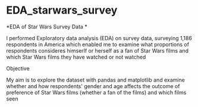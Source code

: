 # EDA_starwars_survey

*EDA of Star Wars Survey Data *

I performed Exploratory data analysis (EDA) on survey data, surveying 1,186 respondents in America which enabled me to examine what proportions of respondents consideres himserlf or herself as a fan of Star Wars films and which Star Wars films they have watched or not watched

Objective

My aim is to explore the dataset with pandas and matplotlib and examine whether and how respondents' gender and age affects the outcome of preference of Star Wars films (whether a fan of the films) and which films seen
